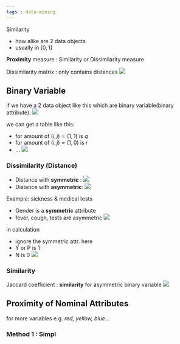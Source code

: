 ```yaml
---
tags : data-mining
---
```


Similarity
* how alike are 2 data objects
* usually in $[0,1]$

**Proximity** measure : Similarity or Dissimilarity measure

Dissimilarity matrix : only contains distances
![](https://i.imgur.com/6yb1gD5.png)

## Binary Variable
if we have a 2 data object like this which are binary variable(binary attribute):
![](https://i.imgur.com/BJzWPvo.png)

we can get a table like this:
* for amount of $(i,j) = (1,1)$ is $q$
* for amount of $(i,j) = (1,0)$ is $r$
* ...
![](https://i.imgur.com/qsKwKYD.png)


### Dissimilarity (Distance)
* Distance with **symmetric** :
![](https://i.imgur.com/GYF9NeR.png)
* Distance with **asymmetric**:
![](https://i.imgur.com/xwTIxWs.png)

Example: sickness & medical tests
* Gender is a **symmetric** attribute
* fever, cough, tests are asymmetric
![](https://i.imgur.com/UWfgSMk.png)

in calculation
* ignore the symmetric attr. here
* Y or P is 1
* N is 0
![](https://i.imgur.com/Xs4v6WJ.png)

### Similarity
Jaccard coefficient : **similarity** for asymmetric binary variable
![](https://i.imgur.com/jLWLeaO.png)

## Proximity of Nominal Attributes 
for more variables
e.g. *red, yellow, blue...*

### Method 1 : Simpl